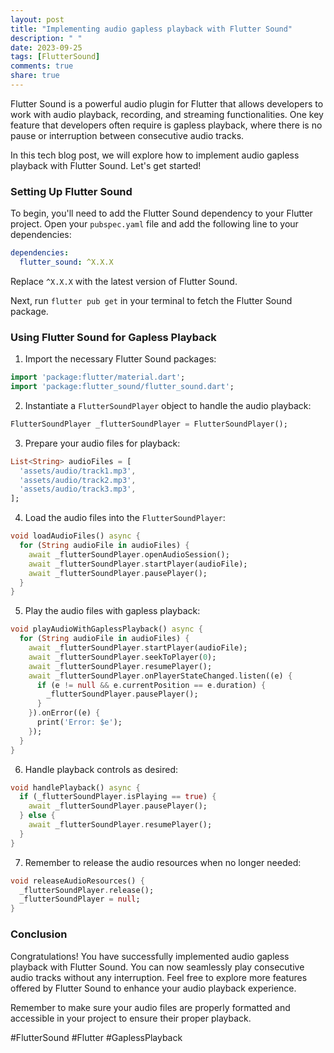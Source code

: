 ```yaml
---
layout: post
title: "Implementing audio gapless playback with Flutter Sound"
description: " "
date: 2023-09-25
tags: [FlutterSound]
comments: true
share: true
---
```


Flutter Sound is a powerful audio plugin for Flutter that allows developers to work with audio playback, recording, and streaming functionalities. One key feature that developers often require is gapless playback, where there is no pause or interruption between consecutive audio tracks. 

In this tech blog post, we will explore how to implement audio gapless playback with Flutter Sound. Let's get started!

### Setting Up Flutter Sound

To begin, you'll need to add the Flutter Sound dependency to your Flutter project. Open your `pubspec.yaml` file and add the following line to your dependencies:

```yaml
dependencies:
  flutter_sound: ^X.X.X
```

Replace `^X.X.X` with the latest version of Flutter Sound.

Next, run `flutter pub get` in your terminal to fetch the Flutter Sound package.

### Using Flutter Sound for Gapless Playback

1. Import the necessary Flutter Sound packages:

```dart
import 'package:flutter/material.dart';
import 'package:flutter_sound/flutter_sound.dart';
```

2. Instantiate a `FlutterSoundPlayer` object to handle the audio playback:

```dart
FlutterSoundPlayer _flutterSoundPlayer = FlutterSoundPlayer();
```

3. Prepare your audio files for playback:

```dart
List<String> audioFiles = [
  'assets/audio/track1.mp3',
  'assets/audio/track2.mp3',
  'assets/audio/track3.mp3',
];
```

4. Load the audio files into the `FlutterSoundPlayer`:

```dart
void loadAudioFiles() async {
  for (String audioFile in audioFiles) {
    await _flutterSoundPlayer.openAudioSession();
    await _flutterSoundPlayer.startPlayer(audioFile);
    await _flutterSoundPlayer.pausePlayer();
  }
}
```

5. Play the audio files with gapless playback:

```dart
void playAudioWithGaplessPlayback() async {
  for (String audioFile in audioFiles) {
    await _flutterSoundPlayer.startPlayer(audioFile);
    await _flutterSoundPlayer.seekToPlayer(0);
    await _flutterSoundPlayer.resumePlayer();
    await _flutterSoundPlayer.onPlayerStateChanged.listen((e) {
      if (e != null && e.currentPosition == e.duration) {
        _flutterSoundPlayer.pausePlayer();
      }
    }).onError((e) {
      print('Error: $e');
    });
  }
}
```

6. Handle playback controls as desired:

```dart
void handlePlayback() async {
  if (_flutterSoundPlayer.isPlaying == true) {
    await _flutterSoundPlayer.pausePlayer();
  } else {
    await _flutterSoundPlayer.resumePlayer();
  }
}
```

7. Remember to release the audio resources when no longer needed:

```dart
void releaseAudioResources() {
  _flutterSoundPlayer.release();
  _flutterSoundPlayer = null;
}
```

### Conclusion

Congratulations! You have successfully implemented audio gapless playback with Flutter Sound. You can now seamlessly play consecutive audio tracks without any interruption. Feel free to explore more features offered by Flutter Sound to enhance your audio playback experience.

Remember to make sure your audio files are properly formatted and accessible in your project to ensure their proper playback.

#FlutterSound #Flutter #GaplessPlayback